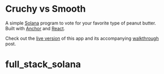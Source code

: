 # Cruchy vs Smooth

A simple [Solana](https://solana.com/) program to vote for your favorite type of peanut butter. Built with [Anchor](https://project-serum.github.io/anchor/getting-started/introduction.html) and [React](https://reactjs.org/).

Check out the [live version](https://www.pbvote.com/) of this app and its accompanying [walkthrough](https://www.brianfriel.xyz/learning-how-to-build-on-solana/) post.
# full_stack_solana
